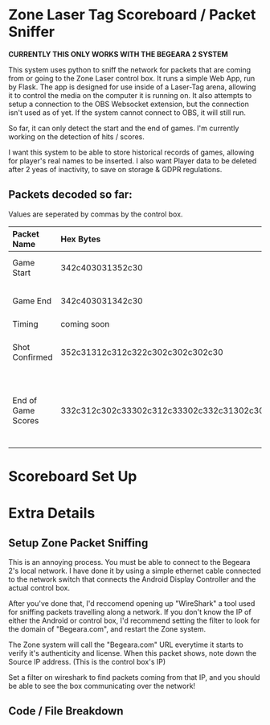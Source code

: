 # Zone Laser Tag Scoreboard / Packet Sniffer

**CURRENTLY THIS ONLY WORKS WITH THE BEGEARA 2 SYSTEM**

This system uses python to sniff the network for packets that are coming from or going to the Zone Laser control box.
It runs a simple Web App, run by Flask.
The app is designed for use inside of a Laser-Tag arena, allowing it to control the media on the computer it is running on.
It also attempts to setup a connection to the OBS Websocket extension, but the connection isn't used as of yet.
If the system cannot connect to OBS, it will still run.

So far, it can only detect the start and the end of games. I'm currently working on the detection of hits / scores.

I want this system to be able to store historical records of games, allowing for player's real names to be inserted.
I also want Player data to be deleted after 2 yeas of inactivity, to save on storage & GDPR regulations.

## Packets decoded so far:

Values are seperated by commas by the control box.

| Packet Name       | Hex Bytes                                    | ASCII Conversion           | Details                                                    | English Translation                                                   |
| :---------------- | :------                                      | :------                    |:------                                                     |:------                                                                |        
| Game Start        |  342c403031352c30                            | 4,@015,0                   | EventType, Game Status, ?                                  | The Game Started                                                      | 
| Game End          |  342c403031342c30                            | 4,@014,0                   | EventType, Game Status, ?                                  | The Game Ended                                                        |
| Timing            |  coming soon                                 | coming soon                | coming soon                                                |                                                                       |
| Shot Confirmed    |  352c31312c312c322c302c302c302c30            | 5,11,1,2,0,0,0,0           | EventType, GunShotId, ShooterGunId, ?, ?, ?, ?, ?          | Gun Id 11 was shot by Gun Id 1                                        |
| End of Game Scores|  332c312c302c33302c312c33302c332c31302c30    | 3,1,0,30,1,30,3,10,0       | EventType, GunID, ?, Score, Team 1?, Score, ?, Accuracy, ? | Gun Id 1, Team 1, has a final score of 30 and a final acurracy of 30% |

# Scoreboard Set Up

# Extra Details

## Setup Zone Packet Sniffing

This is an annoying process.
You must be able to connect to the Begeara 2's local network. I have done it by using a simple ethernet cable connected to the network switch that connects the Android Display Controller and the actual control box.

After you've done that, I'd reccomend opening up "WireShark" a tool used for sniffing packets travelling along a network.
If you don't know the IP of either the Android or control box, I'd recommend setting the filter to look for the domain of "Begeara.com", and restart the Zone system. 

The Zone system will call the "Begeara.com" URL everytime it starts to verify it's authenticity and license. 
When this packet shows, note down the Source IP address. (This is the control box's IP)

Set a filter on wireshark to find packets coming from that IP, and you should be able to see the box communicating over the network!

## Code / File Breakdown
